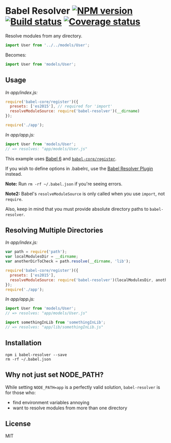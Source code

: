 # Babel Resolver [![NPM version][npm-image]][npm-url] [![Build status][travis-image]][travis-url] [![Coverage status][coveralls-image]][coveralls-url]

Resolve modules from any directory.

```javascript
import User from '../../models/User';
```
Becomes:

```javascript
import User from 'models/User';
```

## Usage

*In app/index.js:*

```javascript
require('babel-core/register')({
  presets: ['es2015'], // required for 'import'
  resolveModuleSource: require('babel-resolver')(__dirname)
});

require('./app');
```

*In app/app.js:*

```javascript
import User from 'models/User';
// => resolves: "app/models/User.js"
```

This example uses [Babel 6](http://babeljs.io/) and [`babel-core/register`](http://babeljs.io/docs/usage/require/).

If you wish to define options in .babelrc, use the [Babel Resolver Plugin](https://github.com/jshanson7/babel-plugin-resolver) instead.

**Note:** Run `rm -rf ~/.babel.json` if you're seeing errors.

**Note2:** Babel's `resolveModuleSource` is only called when you use `import`, not `require`.

Also, keep in mind that you must provide absolute directory paths to `babel-resolver`.


## Resolving Multiple Directories

*In app/index.js:*

```javascript
var path = require('path');
var localModulesDir = __dirname;
var anotherDirToCheck = path.resolve(__dirname, 'lib');

require('babel-core/register')({
  presets: ['es2015'],
  resolveModuleSource: require('babel-resolver')(localModulesDir, anotherDirToCheck)
});
require('./app');
```

*In app/app.js:*

```javascript
import User from 'models/User';
// => resolves: "app/models/User.js"

import somethingInLib from 'somethingInLib';
// => resolves: "app/lib/somethingInLib.js"
```

## Installation

```
npm i babel-resolver --save
rm -rf ~/.babel.json
```

## Why not just set NODE_PATH?

While setting `NODE_PATH=app` is a perfectly valid solution, `babel-resolver` is for those who:
- find environment variables annoying
- want to resolve modules from more than one directory

## License

MIT

[npm-image]: https://badge.fury.io/js/babel-resolver.svg
[npm-url]: https://npmjs.org/package/babel-resolver
[travis-image]: https://travis-ci.org/jshanson7/babel-resolver.svg
[travis-url]: https://travis-ci.org/jshanson7/babel-resolver
[coveralls-image]: https://coveralls.io/repos/jshanson7/babel-resolver/badge.svg?branch=master&service=github
[coveralls-url]: https://coveralls.io/github/jshanson7/babel-resolver?branch=master

